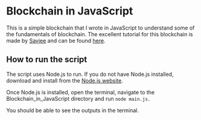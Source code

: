 # Blockchain in JavaScript

This is a simple blockchain that I wrote in JavaScript to understand some of the fundamentals of blockchain. The excellent tutorial for this blockchain is made by [Savjee](https://www.youtube.com/channel/UCnxrdFPXJMeHru_b4Q_vTPQ) and can be found [here](https://www.youtube.com/watch?v=zVqczFZr124&t=6s).

## How to run the script
The script uses Node.js to run. If you do not have Node.js installed, download and install from the [Node.js website](https://nodejs.org/en/).

Once Node.js is installed, open the terminal, navigate to the Blockchain_in_JavaScript directory and run `node main.js.`

You should be able to see the outputs in the terminal.